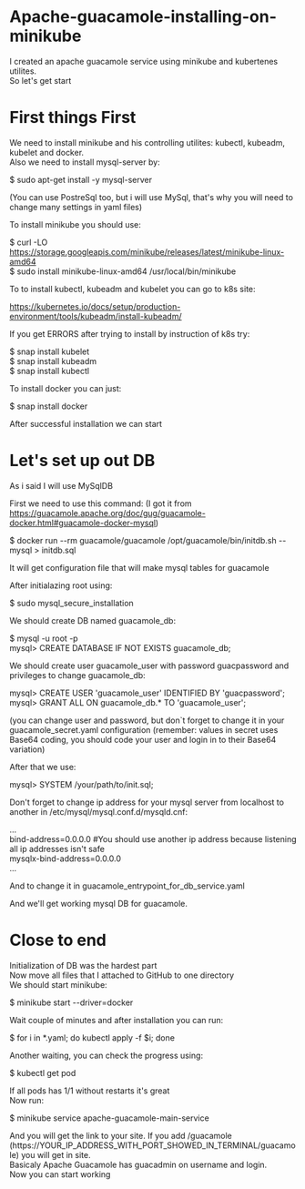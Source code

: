 # Apache-guacamole-installing-on-minikube
I created an apache guacamole service using minikube and kubertenes utilites.<br />
So let's get start

# First things First
We need to install minikube and his controlling utilites: kubectl, kubeadm, kubelet and docker.<br />
Also we need to install mysql-server by:

$ sudo apt-get install -y mysql-server

(You can use PostreSql too, but i will use MySql, that's why you will need to change many settings in yaml files)

To install minikube you should use:

$ curl -LO https://storage.googleapis.com/minikube/releases/latest/minikube-linux-amd64<br />
$ sudo install minikube-linux-amd64 /usr/local/bin/minikube
	
To to install kubectl, kubeadm and kubelet you can go to k8s site:

https://kubernetes.io/docs/setup/production-environment/tools/kubeadm/install-kubeadm/

If you get ERRORS after trying to install by instruction of k8s try:

$ snap install kubelet<br />
$ snap install kubeadm<br />
$ snap install kubectl

To install docker you can just:

$ snap install docker

After successful installation we can start

# Let's set up out DB
As i said I will use MySqlDB

First we need to use this command: (I got it from https://guacamole.apache.org/doc/gug/guacamole-docker.html#guacamole-docker-mysql)

$ docker run --rm guacamole/guacamole /opt/guacamole/bin/initdb.sh --mysql > initdb.sql

It will get configuration file that will make mysql tables for guacamole

After initialazing root using:

$ sudo mysql_secure_installation

We should create DB named guacamole_db:

$ mysql -u root -p<br />
mysql> CREATE DATABASE IF NOT EXISTS guacamole_db;

We should create user guacamole_user with password guacpassword and privileges to change guacamole_db:

mysql> CREATE USER 'guacamole_user' IDENTIFIED BY 'guacpassword';<br />
mysql> GRANT ALL ON guacamole_db.* TO 'guacamole_user';

(you can change user and password, but don`t forget to change it in your guacamole_secret.yaml configuration (remember: values in secret uses Base64 coding, you should code your user and login in to their Base64 variation)

After that we use:

mysql> SYSTEM /your/path/to/init.sql;

Don't forget to change ip address for your mysql server from localhost to another in /etc/mysql/mysql.conf.d/mysqld.cnf:

...<br />
bind-address=0.0.0.0 #You should use another ip address because listening all ip addresses isn't safe<br />
mysqlx-bind-address=0.0.0.0<br />
...

And to change it in guacamole_entrypoint_for_db_service.yaml

And we'll get working mysql DB for guacamole.

# Close to end
Initialization of DB was the hardest part<br />
Now move all files that I attached to GitHub to one directory<br />
We should start minikube:

$ minikube start --driver=docker

Wait couple of minutes and after installation you can run:

$ for i in *.yaml; do kubectl apply -f $i; done

Another waiting, you can check the progress using:

$ kubectl get pod<br />

If all pods has 1/1 without restarts it's great<br />
Now run:

$ minikube service apache-guacamole-main-service

And you will get the link to your site. If you add /guacamole (https://YOUR_IP_ADDRESS_WITH_PORT_SHOWED_IN_TERMINAL/guacamole) you will get in site.<br />
Basicaly Apache Guacamole has guacadmin on username and login.<br />
Now you can start working







